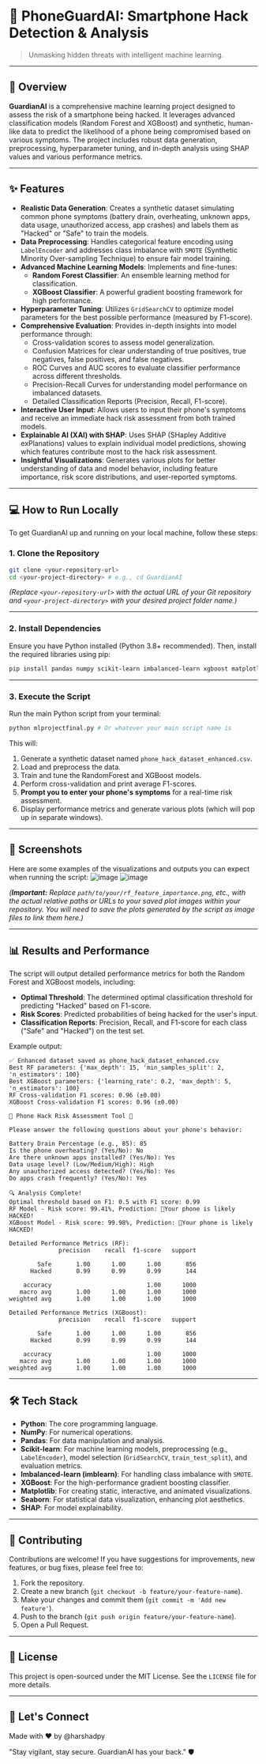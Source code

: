 # 📱 PhoneGuardAI: Smartphone Hack Detection & Analysis

> Unmasking hidden threats with intelligent machine learning.

-----

## 🚀 Overview

**GuardianAI** is a comprehensive machine learning project designed to assess the risk of a smartphone being hacked. It leverages advanced classification models (Random Forest and XGBoost) and synthetic, human-like data to predict the likelihood of a phone being compromised based on various symptoms. The project includes robust data generation, preprocessing, hyperparameter tuning, and in-depth analysis using SHAP values and various performance metrics.

-----

## ✨ Features

  * **Realistic Data Generation**: Creates a synthetic dataset simulating common phone symptoms (battery drain, overheating, unknown apps, data usage, unauthorized access, app crashes) and labels them as "Hacked" or "Safe" to train the models.
  * **Data Preprocessing**: Handles categorical feature encoding using `LabelEncoder` and addresses class imbalance with `SMOTE` (Synthetic Minority Over-sampling Technique) to ensure fair model training.
  * **Advanced Machine Learning Models**: Implements and fine-tunes:
      * **Random Forest Classifier**: An ensemble learning method for classification.
      * **XGBoost Classifier**: A powerful gradient boosting framework for high performance.
  * **Hyperparameter Tuning**: Utilizes `GridSearchCV` to optimize model parameters for the best possible performance (measured by F1-score).
  * **Comprehensive Evaluation**: Provides in-depth insights into model performance through:
      * Cross-validation scores to assess model generalization.
      * Confusion Matrices for clear understanding of true positives, true negatives, false positives, and false negatives.
      * ROC Curves and AUC scores to evaluate classifier performance across different thresholds.
      * Precision-Recall Curves for understanding model performance on imbalanced datasets.
      * Detailed Classification Reports (Precision, Recall, F1-score).
  * **Interactive User Input**: Allows users to input their phone's symptoms and receive an immediate hack risk assessment from both trained models.
  * **Explainable AI (XAI) with SHAP**: Uses SHAP (SHapley Additive exPlanations) values to explain individual model predictions, showing which features contribute most to the hack risk assessment.
  * **Insightful Visualizations**: Generates various plots for better understanding of data and model behavior, including feature importance, risk score distributions, and user-reported symptoms.

-----

## 💻 How to Run Locally

To get GuardianAI up and running on your local machine, follow these steps:

### 1\. Clone the Repository

```bash
git clone <your-repository-url>
cd <your-project-directory> # e.g., cd GuardianAI
```

*(Replace `<your-repository-url>` with the actual URL of your Git repository and `<your-project-directory>` with your desired project folder name.)*

-----

### 2\. Install Dependencies

Ensure you have Python installed (Python 3.8+ recommended). Then, install the required libraries using pip:

```bash
pip install pandas numpy scikit-learn imbalanced-learn xgboost matplotlib seaborn shap
```

-----

### 3\. Execute the Script

Run the main Python script from your terminal:

```bash
python mlprojectfinal.py # Or whatever your main script name is
```

This will:

1.  Generate a synthetic dataset named `phone_hack_dataset_enhanced.csv`.
2.  Load and preprocess the data.
3.  Train and tune the RandomForest and XGBoost models.
4.  Perform cross-validation and print average F1-scores.
5.  **Prompt you to enter your phone's symptoms** for a real-time risk assessment.
6.  Display performance metrics and generate various plots (which will pop up in separate windows).

-----

## 📸 Screenshots

Here are some examples of the visualizations and outputs you can expect when running the script:
![image](https://github.com/user-attachments/assets/38cce041-ee4e-4642-8840-3eb14be6a6b7)
![image](https://github.com/user-attachments/assets/ca20841a-9848-4c3e-9f4f-0b13f2aee8c3)

*(**Important:** Replace `path/to/your/rf_feature_importance.png`, etc., with the actual relative paths or URLs to your saved plot images within your repository. You will need to save the plots generated by the script as image files to link them here.)*

-----

## 📊 Results and Performance

The script will output detailed performance metrics for both the Random Forest and XGBoost models, including:

  * **Optimal Threshold**: The determined optimal classification threshold for predicting "Hacked" based on F1-score.
  * **Risk Scores**: Predicted probabilities of being hacked for the user's input.
  * **Classification Reports**: Precision, Recall, and F1-score for each class ("Safe" and "Hacked") on the test set.

Example output:

```
✅ Enhanced dataset saved as phone_hack_dataset_enhanced.csv
Best RF parameters: {'max_depth': 15, 'min_samples_split': 2, 'n_estimators': 100}
Best XGBoost parameters: {'learning_rate': 0.2, 'max_depth': 5, 'n_estimators': 100}
RF Cross-validation F1 scores: 0.96 (±0.00)
XGBoost Cross-validation F1 scores: 0.96 (±0.00)

📱 Phone Hack Risk Assessment Tool 📱

Please answer the following questions about your phone's behavior:

Battery Drain Percentage (e.g., 85): 85
Is the phone overheating? (Yes/No): No
Are there unknown apps installed? (Yes/No): Yes
Data usage level? (Low/Medium/High): High
Any unauthorized access detected? (Yes/No): Yes
Do apps crash frequently? (Yes/No): Yes

🔍 Analysis Complete!
Optimal threshold based on F1: 0.5 with F1 score: 0.99
RF Model - Risk score: 99.41%, Prediction: 🚨Your phone is likely HACKED!
XGBoost Model - Risk score: 99.98%, Prediction: 🚨Your phone is likely HACKED!

Detailed Performance Metrics (RF):
              precision    recall  f1-score   support

        Safe       1.00      1.00      1.00       856
      Hacked       0.99      0.99      0.99       144

    accuracy                           1.00      1000
   macro avg       1.00      1.00      1.00      1000
weighted avg       1.00      1.00      1.00      1000

Detailed Performance Metrics (XGBoost):
              precision    recall  f1-score   support

        Safe       1.00      1.00      1.00       856
      Hacked       0.99      0.99      0.99       144

    accuracy                           1.00      1000
   macro avg       1.00      1.00      1.00      1000
weighted avg       1.00      1.00      1.00      1000
```

-----

## 🛠 Tech Stack

  * **Python**: The core programming language.
  * **NumPy**: For numerical operations.
  * **Pandas**: For data manipulation and analysis.
  * **Scikit-learn**: For machine learning models, preprocessing (e.g., `LabelEncoder`), model selection (`GridSearchCV`, `train_test_split`), and evaluation metrics.
  * **Imbalanced-learn (imblearn)**: For handling class imbalance with `SMOTE`.
  * **XGBoost**: For the high-performance gradient boosting classifier.
  * **Matplotlib**: For creating static, interactive, and animated visualizations.
  * **Seaborn**: For statistical data visualization, enhancing plot aesthetics.
  * **SHAP**: For model explainability.

-----

## 🤝 Contributing

Contributions are welcome\! If you have suggestions for improvements, new features, or bug fixes, please feel free to:

1.  Fork the repository.
2.  Create a new branch (`git checkout -b feature/your-feature-name`).
3.  Make your changes and commit them (`git commit -m 'Add new feature'`).
4.  Push to the branch (`git push origin feature/your-feature-name`).
5.  Open a Pull Request.

-----

## 📄 License

This project is open-sourced under the MIT License. See the `LICENSE` file for more details.

-----

## 💬 Let's Connect

Made with ❤️ by @harshadpy

"Stay vigilant, stay secure. GuardianAI has your back." 🛡️
